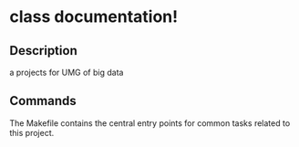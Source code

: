 # class documentation!

## Description

a projects for UMG of big data

## Commands

The Makefile contains the central entry points for common tasks related to this project.

